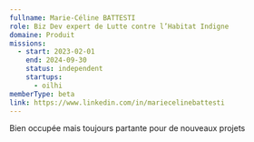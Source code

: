 ```yaml
---
fullname: Marie-Céline BATTESTI
role: Biz Dev expert de Lutte contre l’Habitat Indigne
domaine: Produit
missions:
  - start: 2023-02-01
    end: 2024-09-30
    status: independent
    startups:
      - oilhi
memberType: beta
link: https://www.linkedin.com/in/mariecelinebattesti
---
```

Bien occupée mais toujours partante pour de nouveaux projets
